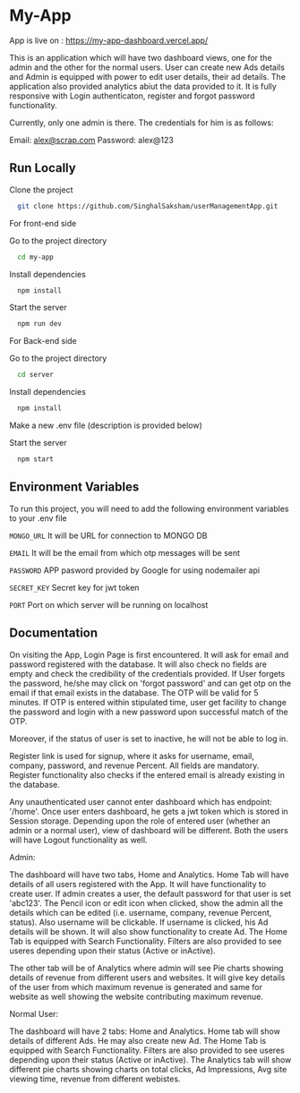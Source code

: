 
# My-App

App is live on : https://my-app-dashboard.vercel.app/

This is an application which will have two dashboard views, one for the admin and the other for the normal users. User can create new Ads details and Admin is equipped with power to edit user details, their ad details. The application also provided analytics abiut the data provided to it. It is fully responsive with Login authenticaton, register and forgot password functionality.

Currently, only one admin is there. The credentials for him is as follows:

Email: alex@scrap.com
Password: alex@123




## Run Locally

Clone the project

```bash
  git clone https://github.com/SinghalSaksham/userManagementApp.git
```
For front-end side

Go to the project directory

```bash
  cd my-app
```

Install dependencies

```bash
  npm install
```

Start the server

```bash
  npm run dev
```

For Back-end side

Go to the project directory

```bash
  cd server
```

Install dependencies

```bash
  npm install
```

Make a new .env file (description is provided below)

Start the server

```bash
  npm start
```

## Environment Variables

To run this project, you will need to add the following environment variables to your .env file


`MONGO_URL` It will be URL for connection to MONGO DB

`EMAIL` It will be the email from which otp messages will be sent

`PASSWORD` APP pasword provided by Google for using nodemailer api

`SECRET_KEY` Secret key for jwt token

`PORT` Port on which server will be running on localhost


## Documentation

On visiting the App, Login Page is first encountered. It will ask for email and password registered with the database. It will also check no fields are empty and check the credibility of the credentials provided. If User forgets the password, he/she may click on 'forgot password' and can get otp on the email if that email exists in the database. The OTP will be valid for 5 minutes. If OTP is entered within stipulated time, user get facility to change the password and login with a new password upon successful match of the OTP.

Moreover, if the status of user is set to inactive, he will not be able to log in.

Register link is used for signup, where it asks for username, email, company, password, and revenue Percent. All fields are mandatory. Register functionality also checks if the entered email is already existing in the database.

Any unauthenticated user cannot enter dashboard which has endpoint: '/home'. Once user enters dashboard, he gets a jwt token which is stored in Session storage. Depending upon the role of entered user (whether an admin or a normal user), view of dashboard will be different. Both the users will have Logout functionality as well.

Admin:

The dashboard will have two tabs, Home and Analytics. Home Tab will have details of all users registered with the App. It will have functionality to create user. If admin creates a user, the default password for that user is set 'abc123'. The Pencil icon or edit icon when clicked, show the admin all the details which can be edited (i.e. username, company, revenue Percent, status).
Also username will be clickable. If username is clicked, his Ad details will be shown. It will also show functionality to create Ad. The Home Tab is equipped with Search Functionality. Filters are also provided to see useres depending upon their status (Active or inActive).

The other tab will be of Analytics where admin will see Pie charts showing details of revenue from different users and websites. It will give key details of the user from which maximum revenue is generated and same for website as well showing the website contributing maximum revenue.

Normal User:

The dashboard will have 2 tabs: Home and Analytics. Home tab will show details of different Ads. He may also create new Ad. The Home Tab is equipped with Search Functionality. Filters are also provided to see useres depending upon their status (Active or inActive). The Analytics tab will show different pie charts showing charts on total clicks, Ad Impressions, Avg site viewing time, revenue from different webistes.


